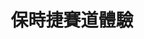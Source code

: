 ---
title: '保時捷賽道體驗'
type: '活動硬體執行'
pictures: '["https://raw.githubusercontent.com/chyushya/cms-content/main/content/resources/images/1648361164326-1406-849-pic-1.jpg"]'
---
